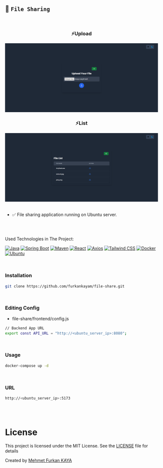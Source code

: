 ## 📂 `File Sharing`

<br>

<div align="center">
<h3>⚡Upload</h3>
<img src="./images/images1.png" alt="home">
<h3>⚡List</h3>
<img src="./images/images2.png" alt="create">
</div>

<br>

- ✅ File sharing application running on Ubuntu server.

<br>

<br>

Used Technologies in The Project:

[![Java](https://img.shields.io/badge/java-17.0-000?style=for-the-badge&logo=openjdk&logoColor=white&color=FF9A00)](https://www.java.com/en/)
[![Spring Boot](https://img.shields.io/badge/spring%20boot-3.1-000?style=for-the-badge&logo=springboot&logoColor=white&color=6DB33F)](https://spring.io/)
[![Maven](https://img.shields.io/badge/Maven-3.9-000?style=for-the-badge&logo=apache-maven&logoColor=white&color=C71A36)](https://maven.apache.org/)
[![React](https://img.shields.io/badge/React-18.0-000?style=for-the-badge&logo=react&logoColor=white&color=61DAFB)](https://react.dev/)
[![Axios](https://img.shields.io/badge/Axios-1.7-000?style=for-the-badge&logo=axios&logoColor=white&color=5A29E4)](https://axios-http.com/docs/intro)
[![Tailwind CSS](https://img.shields.io/badge/Tailwind%20CSS-3.4-000?style=for-the-badge&logo=tailwindcss&logoColor=white&color=06B6D4)](https://tailwindcss.com/)
[![Docker](https://img.shields.io/badge/Docker-25.0-000?style=for-the-badge&logo=Docker&logoColor=white&color=2496ED)](https://docs.docker.com/)
[![Ubuntu](https://img.shields.io/badge/Ubuntu%20Server-22.0-000?style=for-the-badge&logo=ubuntu&logoColor=white&color=E95420)](https://ubuntu.com/server)

<br>

### Installation

```bash
git clone https://github.com/furkankayam/file-share.git
```

<br>

### Editing Config

- file-share/frontend/config.js

```bash
// Backend App URL
export const API_URL = "http://<ubuntu_server_ip>:8080";
```

<br>

### Usage

```bash
docker-compose up -d
```

<br>

### URL

```bash
http://<ubuntu_server_ip>:5173
```

<br>

<br>

# License

This project is licensed under the MIT License. See the [LICENSE](LICENSE) file for details

Created by [Mehmet Furkan KAYA](https://www.linkedin.com/in/mehmet-furkan-kaya/)

